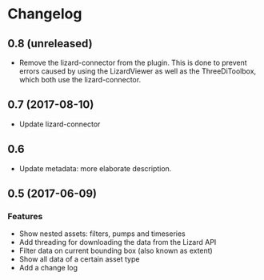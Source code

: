 # Changelog


0.8 (unreleased)
----------------

- Remove the lizard-connector from the plugin. This is done to prevent errors caused by using the LizardViewer as well as the ThreeDiToolbox, which both use the lizard-connector. 


0.7 (2017-08-10)
----------------

- Update lizard-connector

0.6
---

- Update metadata: more elaborate description.


0.5 (2017-06-09)
----------------

### Features
- Show nested assets: filters, pumps and timeseries
- Add threading for downloading the data from the Lizard API
- Filter data on current bounding box (also known as extent)
- Show all data of a certain asset type
- Add a change log
